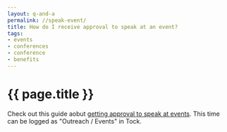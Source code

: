 ```yaml
---
layout: q-and-a
permalink: //speak-event/
title: How do I receive approval to speak at an event?
tags:
- events
- conferences
- conference
- benefits
---
```

# {{ page.title }}

Check out this guide aobut [getting approval to speak at events](https://docs.google.com/a/gsa.gov/document/d/1OjxymrHIU1VREv93HrG1sESzyrtx8B2kl_Ey4IL_4xc/edit). This time can be logged as "Outreach / Events" in Tock.
